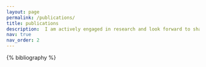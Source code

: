 ```yaml
---
layout: page
permalink: /publications/
title: publications
description:  I am actively engaged in research and look forward to sharing my findings with the community. While I do not have any publications to showcase at the moment, please check back soon for updates on my latest work and contributions to the field. 
nav: true
nav_order: 2
---
```


<!-- _pages/publications.md -->
<div class="publications">

{% bibliography %}

</div>
